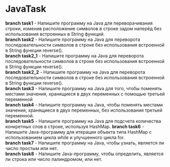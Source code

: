 # JavaTask

**branch task1** - Напишите программу на Java для переворачивания строки, изменив расположение символов в строке задом наперёд без использования встроенных в String функций.   
**branch task2** - Напишите программу на Java для переворота последовательности символов в строке без использования встроенной в String функции reverse().   
**branch task2_1** - Напишите программу на Java для переворота последовательности символов в строке без использования встроенной в String функции reverse().   
**branch task2_2** - Напишите программу на Java для переворота последовательности символов в строке без использования встроенной в String функции reverse().   
**branch task3** - Напишите программу на Java для того, чтобы поменять местами значения, хранящиеся в двух переменных с помощью третьей переменной   
**branch task4** - Напишите программу на Java, чтобы поменять местами значения, хранящиеся в двух переменных, без использования третьей переменной.   
**branch task5** - Напишите программу на Java для подсчета количества конкретных слов в строке, используя HashMap.
**branch task6** - Напишите Java-программу для итерации объекта типа HashMap с использованием цикла while и улучшенного цикла for.   
**branch task7** - Напишите программу на Java, чтобы узнать, является ли число простым или нет.   
**branch task8** - Напишите Java-программу, чтобы определить, является ли строка или число палиндромом, или нет.

